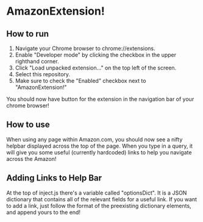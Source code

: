 # AmazonExtension!

## How to run

1. Navigate your Chrome browser to chrome://extensions. 
2. Enable "Developer mode" by clicking the checkbox in the upper righthand corner.
3. Click "Load unpacked extension..." on the top left of the screen.
4. Select this repository.
5. Make sure to check the "Enabled" checkbox next to "AmazonExtension!"

You should now have button for the extension in the navigation bar of your chrome browser!

## How to use
When using any page within Amazon.com, you should now see a nifty helpbar displayed across the top of the page. When you type in a query, it will give you some useful (currently hardcoded) links to help you navigate across the Amazon!

## Adding Links to Help Bar
At the top of inject.js there's a variable called "optionsDict". It is a JSON dictionary that contains all of the relevant fields for a useful link. If you want to add a link, just follow the format of the preexisting dictionary elements, and append yours to the end! 

